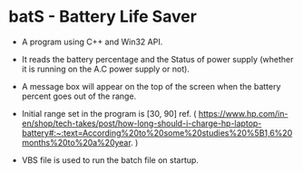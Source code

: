 # batS - Battery Life Saver


- A program using C++ and Win32 API.
- It reads the battery percentage and the Status of power supply
    (whether it is running on the A.C power supply or not).
- A message box will appear on the top of the screen when the battery percent goes out of the range.

- Initial range set in the program is [30, 90] ref. ( https://www.hp.com/in-en/shop/tech-takes/post/how-long-should-i-charge-hp-laptop-battery#:~:text=According%20to%20some%20studies%20%5B1,6%20months%20to%20a%20year. )

- VBS file is used to run the batch file on startup.